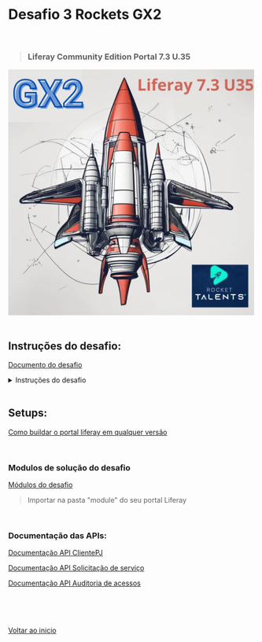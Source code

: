 
# Desafio 3 Rockets GX2

<br>

>### Liferay Community Edition Portal 7.3 U.35

<img src="/Conteudo_rockets/Desafio3/arq/Img/1.png" alt="" width="500">

<br>
<br>

## Instruções do desafio:

[Documento do desafio](/Conteudo_rockets/Desafio3/arq/PDF/Desafio%20Técnico%20de%20Backend%20III%20.pdf) <br>


<details>
  <summary>Instruções do desafio</summary>

  # **Desafio Técnico: Implementação de Backend para Gerenciamento de Solicitações de Serviço**

  ### **Contexto:**

  A **Unimed** deseja implementar um sistema para gerenciar as solicitações de serviços feitas por seus clientes corporativos (pessoas jurídicas). Cada cliente pode fazer múltiplas solicitações e acompanhar o status delas. O objetivo é criar um backend que atenda às seguintes necessidades:

  ### **Requisitos Funcionais:**

  1. **Cadastro de Clientes Corporativos**:
      - O sistema deve permitir o cadastro de clientes com informações como: Razão Social, CNPJ.
  2. **Registro de Solicitações**:
      - Um cliente deve poder registrar solicitações de serviços. Cada solicitação deve conter os seguintes dados:
          - Código Unimed (identificador da unidade que está atendendo)
          - Descrição do serviço solicitado
          - Data da solicitação
          - Status da solicitação (pendente, em andamento, concluída)
          - Prioridade (baixa, média, alta)
  3. **Consulta de Solicitações**:
      - Os clientes devem poder consultar as suas solicitações de serviço, com filtros por status e data de criação.
      - A consulta deve retornar uma lista paginada de solicitações, mostrando os dados essenciais (código, descrição, data, status).
  4. **Atualização de Status**:
      - O sistema deve permitir que o status de uma solicitação seja atualizado (p.ex. de "pendente" para "concluída").
  5. **Auditoria**:
      - Todas as operações (criação, atualização) devem ser auditadas, armazenando a data e quem realizou a ação (cliente ou sistema interno).

</details>

<br>

## Setups:

[Como buildar o portal liferay em qualquer versão](/Conteudo_rockets/Desafio2/arq/Markdown/Como%20buildar%20o%20portal%20Liferay%20em%20qualquer%20versao.md) <br>

<br>

### Modulos de solução do desafio

[Módulos do desafio](/Conteudo_rockets/Desafio3/modules/)

>Importar na pasta "module" do seu portal Liferay

<br>

### Documentação das APIs:


[Documentação API ClientePJ](/Conteudo_rockets/Desafio3/arq/Markdown/Documentação%20API%20ClientePJ.md) <br>

[Documentação API Solicitação de serviço](/Conteudo_rockets/Desafio3/arq/Markdown/Documentação%20API%20SolicitacaoServico.md) <br>

[Documentação API Auditoria de acessos](/Conteudo_rockets/Desafio3/arq/Markdown/Documentação%20API%20Auditoria.md)<br>

<br>
<br>
<br>

[Voltar ao inicio](/README.md)
